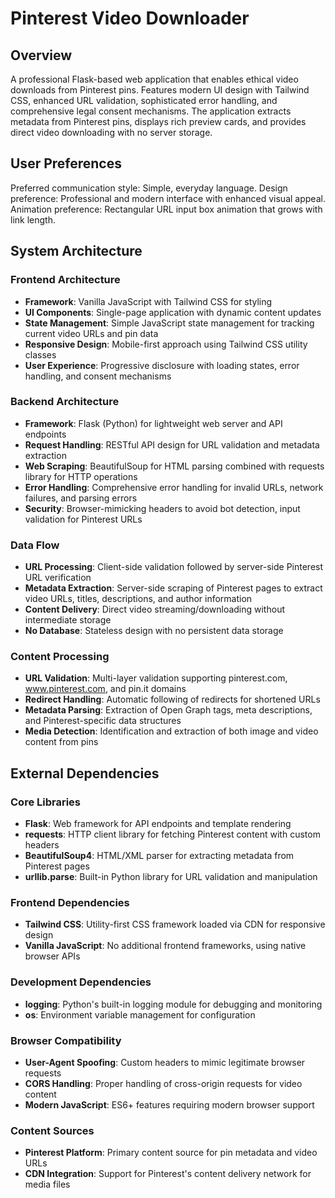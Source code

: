 # Pinterest Video Downloader

## Overview

A professional Flask-based web application that enables ethical video downloads from Pinterest pins. Features modern UI design with Tailwind CSS, enhanced URL validation, sophisticated error handling, and comprehensive legal consent mechanisms. The application extracts metadata from Pinterest pins, displays rich preview cards, and provides direct video downloading with no server storage.

## User Preferences

Preferred communication style: Simple, everyday language.
Design preference: Professional and modern interface with enhanced visual appeal.
Animation preference: Rectangular URL input box animation that grows with link length.

## System Architecture

### Frontend Architecture
- **Framework**: Vanilla JavaScript with Tailwind CSS for styling
- **UI Components**: Single-page application with dynamic content updates
- **State Management**: Simple JavaScript state management for tracking current video URLs and pin data
- **Responsive Design**: Mobile-first approach using Tailwind CSS utility classes
- **User Experience**: Progressive disclosure with loading states, error handling, and consent mechanisms

### Backend Architecture
- **Framework**: Flask (Python) for lightweight web server and API endpoints
- **Request Handling**: RESTful API design for URL validation and metadata extraction
- **Web Scraping**: BeautifulSoup for HTML parsing combined with requests library for HTTP operations
- **Error Handling**: Comprehensive error handling for invalid URLs, network failures, and parsing errors
- **Security**: Browser-mimicking headers to avoid bot detection, input validation for Pinterest URLs

### Data Flow
- **URL Processing**: Client-side validation followed by server-side Pinterest URL verification
- **Metadata Extraction**: Server-side scraping of Pinterest pages to extract video URLs, titles, descriptions, and author information
- **Content Delivery**: Direct video streaming/downloading without intermediate storage
- **No Database**: Stateless design with no persistent data storage

### Content Processing
- **URL Validation**: Multi-layer validation supporting pinterest.com, www.pinterest.com, and pin.it domains
- **Redirect Handling**: Automatic following of redirects for shortened URLs
- **Metadata Parsing**: Extraction of Open Graph tags, meta descriptions, and Pinterest-specific data structures
- **Media Detection**: Identification and extraction of both image and video content from pins

## External Dependencies

### Core Libraries
- **Flask**: Web framework for API endpoints and template rendering
- **requests**: HTTP client library for fetching Pinterest content with custom headers
- **BeautifulSoup4**: HTML/XML parser for extracting metadata from Pinterest pages
- **urllib.parse**: Built-in Python library for URL validation and manipulation

### Frontend Dependencies
- **Tailwind CSS**: Utility-first CSS framework loaded via CDN for responsive design
- **Vanilla JavaScript**: No additional frontend frameworks, using native browser APIs

### Development Dependencies
- **logging**: Python's built-in logging module for debugging and monitoring
- **os**: Environment variable management for configuration

### Browser Compatibility
- **User-Agent Spoofing**: Custom headers to mimic legitimate browser requests
- **CORS Handling**: Proper handling of cross-origin requests for video content
- **Modern JavaScript**: ES6+ features requiring modern browser support

### Content Sources
- **Pinterest Platform**: Primary content source for pin metadata and video URLs
- **CDN Integration**: Support for Pinterest's content delivery network for media files